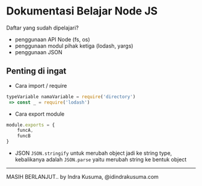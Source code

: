 # Dokumentasi Belajar Node JS

Daftar yang sudah dipelajari?
- penggunaan API Node (fs, os)
- penggunaan modul pihak ketiga (lodash, yargs)
- penggunaan JSON

## Penting di ingat
- Cara import / require

```javascript
typeVariable namaVariable = require('directory') 
 => const _ = require('lodash')
```

- Cara export module

```javascript
module.exports = {
    funcA,
    funcB
}
```

- JSON
`JSON.stringify` untuk merubah object jadi ke string type, kebalikanya adalah `JSON.parse` yaitu merubah string ke bentuk object

---
MASIH BERLANJUT..
by Indra Kusuma, @idindrakusuma.com